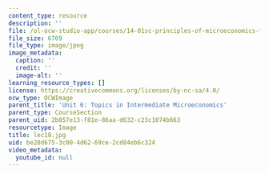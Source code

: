 ```yaml
---
content_type: resource
description: ''
file: /ol-ocw-studio-app/courses/14-01sc-principles-of-microeconomics-fall-2011/be28d6753c004d6269ce2cd84eb6c324_lec18.jpg
file_size: 6769
file_type: image/jpeg
image_metadata:
  caption: ''
  credit: ''
  image-alt: ''
learning_resource_types: []
license: https://creativecommons.org/licenses/by-nc-sa/4.0/
ocw_type: OCWImage
parent_title: 'Unit 6: Topics in Intermediate Microeconomics'
parent_type: CourseSection
parent_uid: 2b057e13-f81e-86aa-d632-c23c1074b663
resourcetype: Image
title: lec18.jpg
uid: be28d675-3c00-4d62-69ce-2cd84eb6c324
video_metadata:
  youtube_id: null
---
```

